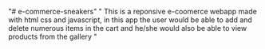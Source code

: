 "# e-commerce-sneakers" 
" This is a reponsive e-coomerce webapp made with html css and javascript, in this app the user would be able to add and delete numerous items in the cart and he/she would also be able to view products from the gallery "

[URL]: "https://e-commerce-website564756.netlify.app/"
